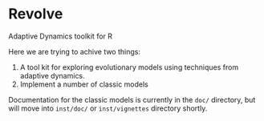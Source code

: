 Revolve
=======

Adaptive Dynamics toolkit for R

Here we are trying to achive two things:

1. A tool kit for exploring evolutionary models using techniques from
   adaptive dynamics.
2. Implement a number of classic models

Documentation for the classic models is currently in the `doc/`
directory, but will move into `inst/doc/` or `inst/vignettes`
directory shortly.
